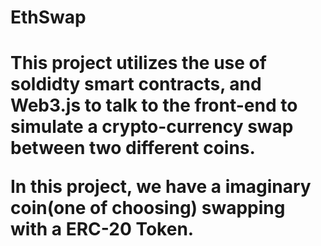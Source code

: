 # EthSwap

<h1 What This Project Consist Of ? </h1?

<h2>This project utilizes the use of soldidty smart contracts, and Web3.js to talk to the front-end to simulate a crypto-currency swap between two different coins.

In this project, we have a imaginary coin(one of choosing) swapping with a ERC-20 Token.</h2>
